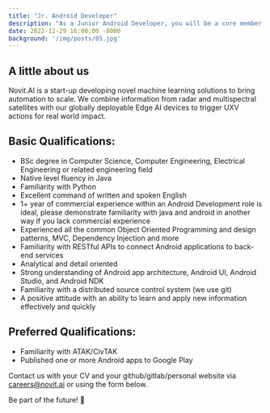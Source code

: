 ```yaml
---
title: "Jr. Android Developer"
description: "As a Junior Android Developer, you will be a core member of the team in developing ATAK integrations for our system processing spaceborne image and radar data. The ideal candidate would be passionate about creating intelligent products never seen elsewhere before. You must be a self-starter, responsive, flexible, and able to succeed within an open collaborative peer environment. This role involves on-site attendance. (ODTU Teknokent, Ankara)"
date: 2022-12-29 16:00:00 -0000
background: '/img/posts/05.jpg'
---
```



## A little about us

Novit.AI is a start-up developing novel machine learning solutions to bring automation to scale. We combine information from radar and multispectral satellites with our globally deployable Edge AI devices to trigger UXV actions for real world impact.

## Basic Qualifications:
* BSc degree in Computer Science, Computer Engineering, Electrical Engineering or related engineering field
* Native level fluency in Java
* Familiarity with Python
* Excellent command of written and spoken English
* 1+ year of commercial experience within an Android Development role is ideal, please demonstrate familiarity with java and android in another way if you lack commercial experience
* Experienced all the common Object Oriented Programming and design patterns, MVC, Dependency Injection and more
* Familiarity with RESTful APIs to connect Android applications to back-end services
* Analytical and detail oriented
* Strong understanding of Android app architecture, Android UI, Android Studio, and Android NDK
* Familiarity with a distributed source control system (we use git)
* A positive attitude with an ability to learn and apply new information effectively and quickly


## Preferred Qualifications:
* Familiarity with ATAK/CivTAK
* Published one or more Android apps to Google Play

Contact us with your CV and your github/gitlab/personal website via careers@novit.ai or using the form below.

Be part of the future! 🚀

